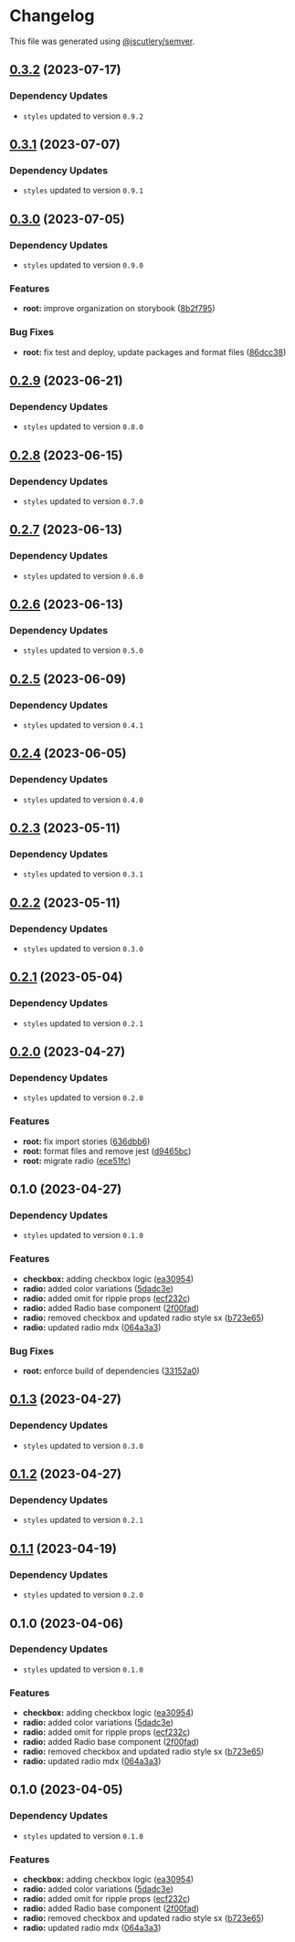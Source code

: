 # Changelog

This file was generated using [@jscutlery/semver](https://github.com/jscutlery/semver).

## [0.3.2](https://github.com/Novatics/novatics-ui/compare/radio-0.3.1...radio-0.3.2) (2023-07-17)

### Dependency Updates

* `styles` updated to version `0.9.2`
## [0.3.1](https://github.com/Novatics/novatics-ui/compare/radio-0.3.0...radio-0.3.1) (2023-07-07)

### Dependency Updates

* `styles` updated to version `0.9.1`
## [0.3.0](https://github.com/Novatics/novatics-ui/compare/radio-0.2.8...radio-0.3.0) (2023-07-05)

### Dependency Updates

* `styles` updated to version `0.9.0`

### Features

* **root:** improve organization on storybook ([8b2f795](https://github.com/Novatics/novatics-ui/commit/8b2f795811ab8304bb7d6ce2f56311949b3561d1))


### Bug Fixes

* **root:** fix test and deploy, update packages and format files ([86dcc38](https://github.com/Novatics/novatics-ui/commit/86dcc38a7efde19ca7051746e646663aea19ee28))

## [0.2.9](https://github.com/Novatics/novatics-ui/compare/radio-0.2.8...radio-0.2.9) (2023-06-21)

### Dependency Updates

* `styles` updated to version `0.8.0`
## [0.2.8](https://github.com/Novatics/novatics-ui/compare/radio-0.2.7...radio-0.2.8) (2023-06-15)

### Dependency Updates

* `styles` updated to version `0.7.0`
## [0.2.7](https://github.com/Novatics/novatics-ui/compare/radio-0.2.6...radio-0.2.7) (2023-06-13)

### Dependency Updates

* `styles` updated to version `0.6.0`
## [0.2.6](https://github.com/Novatics/novatics-ui/compare/radio-0.2.5...radio-0.2.6) (2023-06-13)

### Dependency Updates

* `styles` updated to version `0.5.0`
## [0.2.5](https://github.com/Novatics/novatics-ui/compare/radio-0.2.4...radio-0.2.5) (2023-06-09)

### Dependency Updates

* `styles` updated to version `0.4.1`
## [0.2.4](https://github.com/Novatics/novatics-ui/compare/radio-0.2.3...radio-0.2.4) (2023-06-05)

### Dependency Updates

* `styles` updated to version `0.4.0`
## [0.2.3](https://github.com/Novatics/novatics-ui/compare/radio-0.2.2...radio-0.2.3) (2023-05-11)

### Dependency Updates

* `styles` updated to version `0.3.1`
## [0.2.2](https://github.com/Novatics/novatics-ui/compare/radio-0.2.1...radio-0.2.2) (2023-05-11)

### Dependency Updates

* `styles` updated to version `0.3.0`
## [0.2.1](https://github.com/Novatics/novatics-ui/compare/radio-0.2.0...radio-0.2.1) (2023-05-04)

### Dependency Updates

* `styles` updated to version `0.2.1`
## [0.2.0](https://github.com/Novatics/novatics-ui/compare/radio-0.1.0...radio-0.2.0) (2023-04-27)

### Dependency Updates

* `styles` updated to version `0.2.0`

### Features

* **root:** fix import stories ([636dbb6](https://github.com/Novatics/novatics-ui/commit/636dbb6413892ac79bd5869afe247a0c28dd7db1))
* **root:** format files and remove jest ([d9465bc](https://github.com/Novatics/novatics-ui/commit/d9465bc1205be35fa970b607b6cb1d05aca4f756))
* **root:** migrate radio ([ece51fc](https://github.com/Novatics/novatics-ui/commit/ece51fc92cc682c2d8bd153cf8dfe476004da7ae))

## 0.1.0 (2023-04-27)

### Dependency Updates

* `styles` updated to version `0.1.0`

### Features

* **checkbox:** adding checkbox logic ([ea30954](https://github.com/Novatics/novatics-ui/commit/ea30954e976cf657fa5f53cd13284c499fdd1c76))
* **radio:** added color variations ([5dadc3e](https://github.com/Novatics/novatics-ui/commit/5dadc3e8d37ad7e4f5c3031b71d7159278a90bd7))
* **radio:** added omit for ripple props ([ecf232c](https://github.com/Novatics/novatics-ui/commit/ecf232c21d96bd4ca293c172fbcf3ed3a7219342))
* **radio:** added Radio base component ([2f00fad](https://github.com/Novatics/novatics-ui/commit/2f00fadcf592da2671819e9a0f7f9e086cc1cc94))
* **radio:** removed checkbox and updated radio style sx ([b723e65](https://github.com/Novatics/novatics-ui/commit/b723e656fb429386a2adba25ea0d495a15689287))
* **radio:** updated radio mdx ([064a3a3](https://github.com/Novatics/novatics-ui/commit/064a3a3a0ac4da82a1e2518a367e39ebb0388955))


### Bug Fixes

* **root:** enforce build of dependencies ([33152a0](https://github.com/Novatics/novatics-ui/commit/33152a0c7f2215c777013c594818dd537edd5a7c))

## [0.1.3](https://github.com/Novatics/novatics-ui/compare/radio-0.1.2...radio-0.1.3) (2023-04-27)

### Dependency Updates

* `styles` updated to version `0.3.0`
## [0.1.2](https://github.com/Novatics/novatics-ui/compare/radio-0.1.1...radio-0.1.2) (2023-04-27)

### Dependency Updates

* `styles` updated to version `0.2.1`
## [0.1.1](https://github.com/Novatics/novatics-ui/compare/radio-0.1.0...radio-0.1.1) (2023-04-19)

### Dependency Updates

* `styles` updated to version `0.2.0`
## 0.1.0 (2023-04-06)

### Dependency Updates

* `styles` updated to version `0.1.0`

### Features

* **checkbox:** adding checkbox logic ([ea30954](https://github.com/Novatics/novatics-ui/commit/ea30954e976cf657fa5f53cd13284c499fdd1c76))
* **radio:** added color variations ([5dadc3e](https://github.com/Novatics/novatics-ui/commit/5dadc3e8d37ad7e4f5c3031b71d7159278a90bd7))
* **radio:** added omit for ripple props ([ecf232c](https://github.com/Novatics/novatics-ui/commit/ecf232c21d96bd4ca293c172fbcf3ed3a7219342))
* **radio:** added Radio base component ([2f00fad](https://github.com/Novatics/novatics-ui/commit/2f00fadcf592da2671819e9a0f7f9e086cc1cc94))
* **radio:** removed checkbox and updated radio style sx ([b723e65](https://github.com/Novatics/novatics-ui/commit/b723e656fb429386a2adba25ea0d495a15689287))
* **radio:** updated radio mdx ([064a3a3](https://github.com/Novatics/novatics-ui/commit/064a3a3a0ac4da82a1e2518a367e39ebb0388955))

## 0.1.0 (2023-04-05)

### Dependency Updates

* `styles` updated to version `0.1.0`

### Features

* **checkbox:** adding checkbox logic ([ea30954](https://github.com/Novatics/novatics-ui/commit/ea30954e976cf657fa5f53cd13284c499fdd1c76))
* **radio:** added color variations ([5dadc3e](https://github.com/Novatics/novatics-ui/commit/5dadc3e8d37ad7e4f5c3031b71d7159278a90bd7))
* **radio:** added omit for ripple props ([ecf232c](https://github.com/Novatics/novatics-ui/commit/ecf232c21d96bd4ca293c172fbcf3ed3a7219342))
* **radio:** added Radio base component ([2f00fad](https://github.com/Novatics/novatics-ui/commit/2f00fadcf592da2671819e9a0f7f9e086cc1cc94))
* **radio:** removed checkbox and updated radio style sx ([b723e65](https://github.com/Novatics/novatics-ui/commit/b723e656fb429386a2adba25ea0d495a15689287))
* **radio:** updated radio mdx ([064a3a3](https://github.com/Novatics/novatics-ui/commit/064a3a3a0ac4da82a1e2518a367e39ebb0388955))
